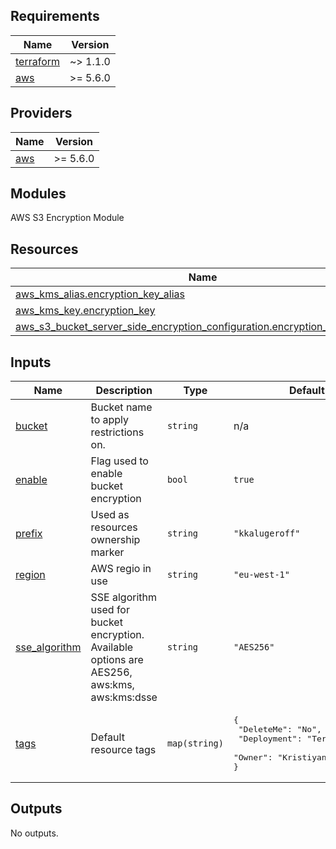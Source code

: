 ## Requirements

| Name                                                                     | Version  |
| ------------------------------------------------------------------------ | -------- |
| <a name="requirement_terraform"></a> [terraform](#requirement_terraform) | ~> 1.1.0 |
| <a name="requirement_aws"></a> [aws](#requirement_aws)                   | >= 5.6.0 |

## Providers

| Name                                             | Version  |
| ------------------------------------------------ | -------- |
| <a name="provider_aws"></a> [aws](#provider_aws) | >= 5.6.0 |

## Modules

AWS S3 Encryption Module

## Resources

| Name                                                                                                                                                                                                      | Type     |
| --------------------------------------------------------------------------------------------------------------------------------------------------------------------------------------------------------- | -------- |
| [aws_kms_alias.encryption_key_alias](https://registry.terraform.io/providers/hashicorp/aws/latest/docs/resources/kms_alias)                                                                               | resource |
| [aws_kms_key.encryption_key](https://registry.terraform.io/providers/hashicorp/aws/latest/docs/resources/kms_key)                                                                                         | resource |
| [aws_s3_bucket_server_side_encryption_configuration.encryption_configuration](https://registry.terraform.io/providers/hashicorp/aws/latest/docs/resources/s3_bucket_server_side_encryption_configuration) | resource |

## Inputs

| Name                                                                     | Description                                                                                   | Type          | Default                                                                                                   | Required |
| ------------------------------------------------------------------------ | --------------------------------------------------------------------------------------------- | ------------- | --------------------------------------------------------------------------------------------------------- | :------: |
| <a name="input_bucket"></a> [bucket](#input_bucket)                      | Bucket name to apply restrictions on.                                                         | `string`      | n/a                                                                                                       |   yes    |
| <a name="input_enable"></a> [enable](#input_enable)                      | Flag used to enable bucket encryption                                                         | `bool`        | `true`                                                                                                    |    no    |
| <a name="input_prefix"></a> [prefix](#input_prefix)                      | Used as resources ownership marker                                                            | `string`      | `"kkalugeroff"`                                                                                           |    no    |
| <a name="input_region"></a> [region](#input_region)                      | AWS regio in use                                                                              | `string`      | `"eu-west-1"`                                                                                             |    no    |
| <a name="input_sse_algorithm"></a> [sse_algorithm](#input_sse_algorithm) | SSE algorithm used for bucket encryption. Available options are AES256, aws:kms, aws:kms:dsse | `string`      | `"AES256"`                                                                                                |    no    |
| <a name="input_tags"></a> [tags](#input_tags)                            | Default resource tags                                                                         | `map(string)` | <pre>{<br> "DeleteMe": "No",<br> "Deployment": "Terraform",<br> "Owner": "Kristiyan Kalugerov"<br>}</pre> |    no    |

## Outputs

No outputs.

